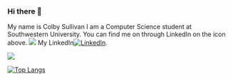 ### Hi there 👋
My name is Colby Sullivan I am a Computer Science student at Southwestern University. You can find me on through LinkedIn on the icon above.
![][2]
My LinkedIn[![LinkedIn][1]][2].

<a href="https://github.com/colbySullivan/colbySullivan">
  <img align="center" src="https://github-readme-stats.vercel.app/api/top-langs/?username=colbySullivan&show_icons=true&count_private=true&title_color=ffffff&text_color=c9cacc&icon_color=2bbc8a&bg_color=1d1f21&langs_count=3" />
</a>

[![Top Langs](https://github-readme-stats-colbysullivan.vercel.app/api/top-langs/?username=colbySullivan&layout=donut-vertical&count_private=true&)](https://github.com/colbySullivan/colbySullivan)

[1]: https://raw.githubusercontent.com/MartinHeinz/MartinHeinz/master/linkedin-3-16.png (LinkedIn icon without padding)
[2]: https://www.linkedin.com/in/colby-sullivan-448686257
